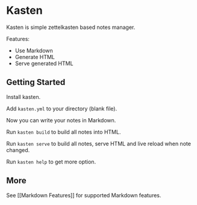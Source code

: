 # Kasten

Kasten is simple zettelkasten based notes manager.

Features:

- Use Markdown
- Generate HTML
- Serve generated HTML

## Getting Started

Install kasten.

Add `kasten.yml` to your directory (blank file).

Now you can write your notes in Markdown.

Run `kasten build` to build all notes into HTML.

Run `kasten serve` to build all notes, serve HTML and live reload when note changed.

Run `kasten help` to get more option.

## More

See [[Markdown Features]] for supported Markdown features.
